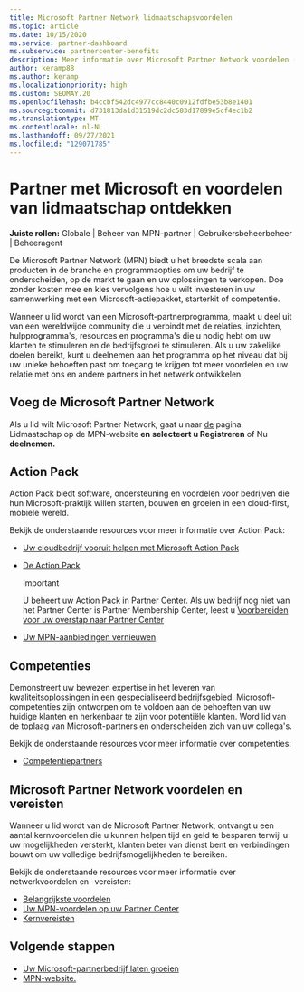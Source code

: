```yaml
---
title: Microsoft Partner Network lidmaatschapsvoordelen
ms.topic: article
ms.date: 10/15/2020
ms.service: partner-dashboard
ms.subservice: partnercenter-benefits
description: Meer informatie over Microsoft Partner Network voordelen (MPN), zoals Microsoft Action Pack, competenties of programmaopties om uw oplossingen op de markt te brengen en te verkopen.
author: keramp88
ms.author: keramp
ms.localizationpriority: high
ms.custom: SEOMAY.20
ms.openlocfilehash: b4ccbf542dc4977cc8440c0912fdfbe53b8e1401
ms.sourcegitcommit: d731813da1d31519dc2dc583d17899e5cf4ec1b2
ms.translationtype: MT
ms.contentlocale: nl-NL
ms.lasthandoff: 09/27/2021
ms.locfileid: "129071785"
---
```

# <a name="partner-with-microsoft-and-discover-membership-benefits"></a>Partner met Microsoft en voordelen van lidmaatschap ontdekken

**Juiste rollen:** Globale | Beheer van MPN-partner | Gebruikersbeheerbeheer | Beheeragent

De Microsoft Partner Network (MPN) biedt u het breedste scala aan producten in de branche en programmaopties om uw bedrijf te onderscheiden, op de markt te gaan en uw oplossingen te verkopen. Doe zonder kosten mee en kies vervolgens hoe u wilt investeren in uw samenwerking met een Microsoft-actiepakket, starterkit of competentie.

Wanneer u lid wordt van een Microsoft-partnerprogramma, maakt u deel uit van een wereldwijde community die u verbindt met de relaties, inzichten, hulpprogramma's, resources en programma's die u nodig hebt om uw klanten te stimuleren en de bedrijfsgroei te stimuleren. Als u uw zakelijke doelen bereikt, kunt u deelnemen aan het programma op het niveau dat bij uw unieke behoeften past om toegang te krijgen tot meer voordelen en uw relatie met ons en andere partners in het netwerk ontwikkelen. 

## <a name="join-the-microsoft-partner-network"></a>Voeg de Microsoft Partner Network

Als u lid wilt Microsoft Partner Network, gaat u naar [  de](https://partner.microsoft.com/membership) pagina Lidmaatschap op de MPN-website **en selecteert u Registreren** of Nu **deelnemen.**

## <a name="action-pack"></a>Action Pack

Action Pack biedt software, ondersteuning en voordelen voor bedrijven die hun Microsoft-praktijk willen starten, bouwen en groeien in een cloud-first, mobiele wereld.

Bekijk de onderstaande resources voor meer informatie over Action Pack:

- [Uw cloudbedrijf vooruit helpen met Microsoft Action Pack](https://partner.microsoft.com/membership/action-pack)

- [De Action Pack](mpn-get-action-pack.md)
  
    >[!IMPORTANT]
    >U beheert uw Action Pack in Partner Center. Als uw bedrijf nog niet van het Partner Center is Partner Membership Center, leest u [Voorbereiden voor uw overstap naar Partner Center](./partner-membership-center-retirement-faq.md)  

- [Uw MPN-aanbiedingen vernieuwen](renew-mpn-offers.md)

## <a name="competencies"></a>Competenties

Demonstreert uw bewezen expertise in het leveren van kwaliteitsoplossingen in een gespecialiseerd bedrijfsgebied. Microsoft-competenties zijn ontworpen om te voldoen aan de behoeften van uw huidige klanten en herkenbaar te zijn voor potentiële klanten. Word lid van de toplaag van Microsoft-partners en onderscheiden zich van uw collega's.

Bekijk de onderstaande resources voor meer informatie over competenties:

- [Competentiepartners](https://partner.microsoft.com/membership/competencies)

## <a name="microsoft-partner-network-benefits-and-requirements"></a>Microsoft Partner Network voordelen en vereisten

Wanneer u lid wordt van de Microsoft Partner Network, ontvangt u een aantal kernvoordelen die u kunnen helpen tijd en geld te besparen terwijl u uw mogelijkheden versterkt, klanten beter van dienst bent en verbindingen bouwt om uw volledige bedrijfsmogelijkheden te bereiken. 

Bekijk de onderstaande resources voor meer informatie over netwerkvoordelen en -vereisten:

- [Belangrijkste voordelen](https://partner.microsoft.com/membership/core-benefits#simple-tab-content-1)
- [Uw MPN-voordelen op uw Partner Center](manage-your-partner-network-benefits.md)
- [Kernvereisten](https://partner.microsoft.com/membership/core-benefits#simple-tab-content-2)

## <a name="next-steps"></a>Volgende stappen

- [Uw Microsoft-partnerbedrijf laten groeien](grow-your-business.md)
- [MPN-website.](https://partner.microsoft.com/commercial)
